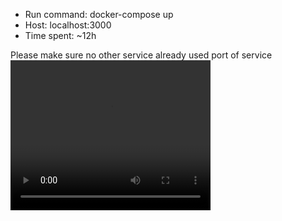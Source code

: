 - Run command: docker-compose up
- Host: localhost:3000
- Time spent: ~12h

Please make sure no other service already used port of service
<video width="320" height="240" controls>
  <source src="./demo.mov" type="video/mov">
</video>
